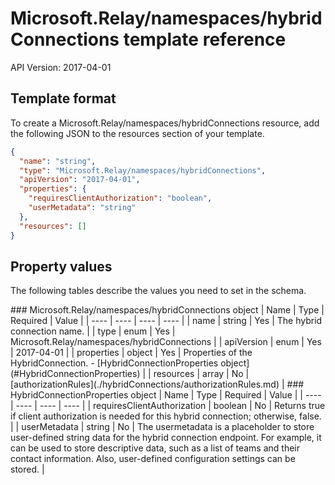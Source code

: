 # Microsoft.Relay/namespaces/hybridConnections template reference
API Version: 2017-04-01
## Template format

To create a Microsoft.Relay/namespaces/hybridConnections resource, add the following JSON to the resources section of your template.

```json
{
  "name": "string",
  "type": "Microsoft.Relay/namespaces/hybridConnections",
  "apiVersion": "2017-04-01",
  "properties": {
    "requiresClientAuthorization": "boolean",
    "userMetadata": "string"
  },
  "resources": []
}
```
## Property values

The following tables describe the values you need to set in the schema.

<a id="Microsoft.Relay/namespaces/hybridConnections" />
### Microsoft.Relay/namespaces/hybridConnections object
|  Name | Type | Required | Value |
|  ---- | ---- | ---- | ---- |
|  name | string | Yes | The hybrid connection name. |
|  type | enum | Yes | Microsoft.Relay/namespaces/hybridConnections |
|  apiVersion | enum | Yes | 2017-04-01 |
|  properties | object | Yes | Properties of the HybridConnection. - [HybridConnectionProperties object](#HybridConnectionProperties) |
|  resources | array | No | [authorizationRules](./hybridConnections/authorizationRules.md) |


<a id="HybridConnectionProperties" />
### HybridConnectionProperties object
|  Name | Type | Required | Value |
|  ---- | ---- | ---- | ---- |
|  requiresClientAuthorization | boolean | No | Returns true if client authorization is needed for this hybrid connection; otherwise, false. |
|  userMetadata | string | No | The usermetadata is a placeholder to store user-defined string data for the hybrid connection endpoint. For example, it can be used to store descriptive data, such as a list of teams and their contact information. Also, user-defined configuration settings can be stored. |

